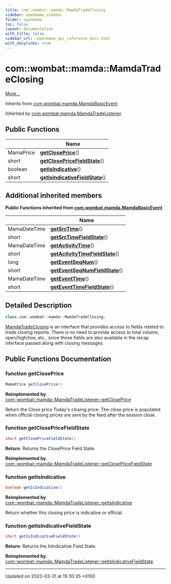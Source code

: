 ```yaml
---
title: com::wombat::mamda::MamdaTradeClosing
sidebar: openmama_sidebar
folder: openmama
toc: false
layout: documentation
with_title: false
sidebar_url: /openmama_api_reference_docs.html
with_doxylinks: true
---
```


# com::wombat::mamda::MamdaTradeClosing



 [More...](#detailed-description)

Inherits from [com.wombat.mamda.MamdaBasicEvent](interfacecom_1_1wombat_1_1mamda_1_1MamdaBasicEvent.html)

Inherited by [com.wombat.mamda.MamdaTradeListener](classcom_1_1wombat_1_1mamda_1_1MamdaTradeListener.html)

## Public Functions

|                | Name           |
| -------------- | -------------- |
| MamaPrice | **[getClosePrice](interfacecom_1_1wombat_1_1mamda_1_1MamdaTradeClosing.html#function-getcloseprice)**() |
| short | **[getClosePriceFieldState](interfacecom_1_1wombat_1_1mamda_1_1MamdaTradeClosing.html#function-getclosepricefieldstate)**() |
| boolean | **[getIsIndicative](interfacecom_1_1wombat_1_1mamda_1_1MamdaTradeClosing.html#function-getisindicative)**() |
| short | **[getIsIndicativeFieldState](interfacecom_1_1wombat_1_1mamda_1_1MamdaTradeClosing.html#function-getisindicativefieldstate)**() |

## Additional inherited members

**Public Functions inherited from [com.wombat.mamda.MamdaBasicEvent](interfacecom_1_1wombat_1_1mamda_1_1MamdaBasicEvent.html)**

|                | Name           |
| -------------- | -------------- |
| MamaDateTime | **[getSrcTime](interfacecom_1_1wombat_1_1mamda_1_1MamdaBasicEvent.html#function-getsrctime)**() |
| short | **[getSrcTimeFieldState](interfacecom_1_1wombat_1_1mamda_1_1MamdaBasicEvent.html#function-getsrctimefieldstate)**() |
| MamaDateTime | **[getActivityTime](interfacecom_1_1wombat_1_1mamda_1_1MamdaBasicEvent.html#function-getactivitytime)**() |
| short | **[getActivityTimeFieldState](interfacecom_1_1wombat_1_1mamda_1_1MamdaBasicEvent.html#function-getactivitytimefieldstate)**() |
| long | **[getEventSeqNum](interfacecom_1_1wombat_1_1mamda_1_1MamdaBasicEvent.html#function-geteventseqnum)**() |
| short | **[getEventSeqNumFieldState](interfacecom_1_1wombat_1_1mamda_1_1MamdaBasicEvent.html#function-geteventseqnumfieldstate)**() |
| MamaDateTime | **[getEventTime](interfacecom_1_1wombat_1_1mamda_1_1MamdaBasicEvent.html#function-geteventtime)**() |
| short | **[getEventTimeFieldState](interfacecom_1_1wombat_1_1mamda_1_1MamdaBasicEvent.html#function-geteventtimefieldstate)**() |


## Detailed Description

```java
class com::wombat::mamda::MamdaTradeClosing;
```


[MamdaTradeClosing](interfacecom_1_1wombat_1_1mamda_1_1MamdaTradeClosing.html) is an interface that provides access to fields related to trade closing reports. There is no need to provide access to total volume, open/high/low, etc., since these fields are also available in the recap interface passed along with closing messages. 

## Public Functions Documentation

### function getClosePrice

```java
MamaPrice getClosePrice()
```


**Reimplemented by**: [com::wombat::mamda::MamdaTradeListener::getClosePrice](classcom_1_1wombat_1_1mamda_1_1MamdaTradeListener.html#function-getcloseprice)


Return the Close price Today's closing price. The close price is populated when official closing prices are sent by the feed after the session close. 


### function getClosePriceFieldState

```java
short getClosePriceFieldState()
```


**Return**: Returns the ClosePrice Field State. 

**Reimplemented by**: [com::wombat::mamda::MamdaTradeListener::getClosePriceFieldState](classcom_1_1wombat_1_1mamda_1_1MamdaTradeListener.html#function-getclosepricefieldstate)


### function getIsIndicative

```java
boolean getIsIndicative()
```


**Reimplemented by**: [com::wombat::mamda::MamdaTradeListener::getIsIndicative](classcom_1_1wombat_1_1mamda_1_1MamdaTradeListener.html#function-getisindicative)


Return whether this closing price is indicative or official. 


### function getIsIndicativeFieldState

```java
short getIsIndicativeFieldState()
```


**Return**: Returns the IsIndicative Field State. 

**Reimplemented by**: [com::wombat::mamda::MamdaTradeListener::getIsIndicativeFieldState](classcom_1_1wombat_1_1mamda_1_1MamdaTradeListener.html#function-getisindicativefieldstate)


-------------------------------

Updated on 2023-03-31 at 15:30:35 +0100